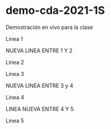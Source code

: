 # demo-cda-2021-1S
Demostración en vivo para la clase

Linea 1

NUEVA LINEA ENTRE 1 Y 2

Linea 2

Linea 3

NUEVA LINEA ENTRE 3 y 4

Linea 4

LINEA NUEVA ENTRE 4 Y 5

Linea 5
